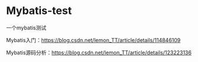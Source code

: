 # Mybatis-test
一个mybatis测试

Mybatis入门：https://blog.csdn.net/lemon_TT/article/details/114846109

Mybatis源码分析：https://blog.csdn.net/lemon_TT/article/details/123223136